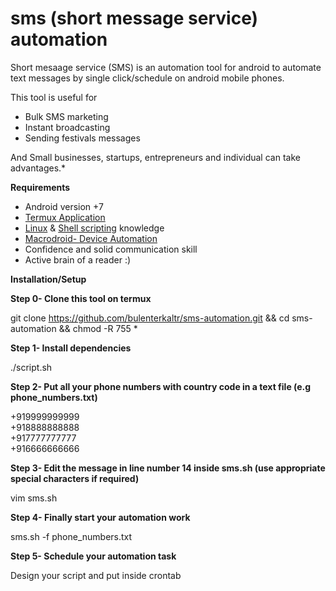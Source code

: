 # sms (short message service) automation
Short mesaage service (SMS) is an automation tool for android to automate 
text messages by single click/schedule on android mobile phones.

This tool is useful for
* Bulk SMS marketing
* Instant broadcasting
* Sending festivals messages

And Small businesses, startups, entrepreneurs and individual can take advantages.*


**Requirements**

* Android version +7
* [Termux Application](https://f-droid.org/repo/com.termux_118.apk)
* [Linux](https://linuxjourney.com/) & [Shell scripting](https://linuxcommand.org/lc3_writing_shell_scripts.php) knowledge
* [Macrodroid- Device Automation](https://play.google.com/store/apps/details?id=com.arlosoft.macrodroid)
* Confidence and solid communication skill
* Active brain of a reader :)



**Installation/Setup**

**Step 0- Clone this tool on termux**

git clone https://github.com/bulenterkaltr/sms-automation.git && cd sms-automation && chmod -R 755 *


**Step 1- Install dependencies**

./script.sh


**Step 2- Put all your phone numbers with country code in a text file (e.g phone_numbers.txt)**

+919999999999<br>
+918888888888<br>
+917777777777<br>
+916666666666


**Step 3- Edit the message in line number 14 inside sms.sh (use appropriate special characters if required)**

vim sms.sh


**Step 4- Finally start your automation work**

sms.sh -f phone_numbers.txt
 
 
**Step 5- Schedule your automation task**

Design your script and put inside crontab<br>


